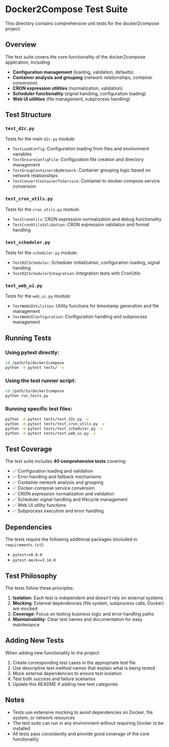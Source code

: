 # Docker2Compose Test Suite

This directory contains comprehensive unit tests for the docker2compose project.

## Overview

The test suite covers the core functionality of the docker2compose application, including:

- **Configuration management** (loading, validation, defaults)
- **Container analysis and grouping** (network relationships, container conversion)
- **CRON expression utilities** (normalization, validation)
- **Scheduler functionality** (signal handling, configuration loading)
- **Web UI utilities** (file management, subprocess handling)

## Test Structure

### `test_d2c.py`
Tests for the main `d2c.py` module:
- `TestLoadConfig`: Configuration loading from files and environment variables
- `TestEnsureConfigFile`: Configuration file creation and directory management
- `TestGroupContainersByNetwork`: Container grouping logic based on network relationships
- `TestConvertContainerToService`: Container to docker-compose service conversion

### `test_cron_utils.py`
Tests for the `cron_utils.py` module:
- `TestCronUtils`: CRON expression normalization and debug functionality
- `TestCronUtilsValidation`: CRON expression validation and format handling

### `test_scheduler.py`
Tests for the `scheduler.py` module:
- `TestD2CScheduler`: Scheduler initialization, configuration loading, signal handling
- `TestD2CSchedulerIntegration`: Integration tests with CronUtils

### `test_web_ui.py`
Tests for the `web_ui.py` module:
- `TestWebUIUtilities`: Utility functions for timestamp generation and file management
- `TestWebUIConfiguration`: Configuration handling and subprocess management

## Running Tests

### Using pytest directly:
```bash
cd /path/to/docker2compose
python -m pytest tests/ -v
```

### Using the test runner script:
```bash
cd /path/to/docker2compose
python run_tests.py
```

### Running specific test files:
```bash
python -m pytest tests/test_d2c.py -v
python -m pytest tests/test_cron_utils.py -v
python -m pytest tests/test_scheduler.py -v
python -m pytest tests/test_web_ui.py -v
```

## Test Coverage

The test suite includes **40 comprehensive tests** covering:

- ✅ Configuration loading and validation
- ✅ Error handling and fallback mechanisms
- ✅ Container network analysis and grouping
- ✅ Docker-compose service conversion
- ✅ CRON expression normalization and validation
- ✅ Scheduler signal handling and lifecycle management
- ✅ Web UI utility functions
- ✅ Subprocess execution and error handling

## Dependencies

The tests require the following additional packages (included in `requirements.txt`):
- `pytest>=8.0.0`
- `pytest-mock>=3.14.0`

## Test Philosophy

The tests follow these principles:

1. **Isolation**: Each test is independent and doesn't rely on external systems
2. **Mocking**: External dependencies (file system, subprocess calls, Docker) are mocked
3. **Coverage**: Focus on testing business logic and error handling paths
4. **Maintainability**: Clear test names and documentation for easy maintenance

## Adding New Tests

When adding new functionality to the project:

1. Create corresponding test cases in the appropriate test file
2. Use descriptive test method names that explain what is being tested
3. Mock external dependencies to ensure test isolation
4. Test both success and failure scenarios
5. Update this README if adding new test categories

## Notes

- Tests use extensive mocking to avoid dependencies on Docker, file system, or network resources
- The test suite can run in any environment without requiring Docker to be installed
- All tests pass consistently and provide good coverage of the core functionality